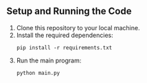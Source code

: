 ## Setup and Running the Code

1. Clone this repository to your local machine.
2. Install the required dependencies:
   ```
   pip install -r requirements.txt
   ```
3. Run the main program:
   ```
   python main.py
   ```
